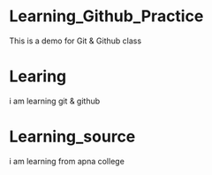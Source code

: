 # Learning_Github_Practice
This is a demo for Git &amp; Github class

# Learing 
i am learning git & github

# Learning_source
i am learning from apna college

